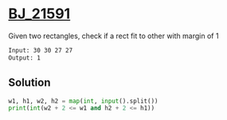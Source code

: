 # [BJ_21591](https://acmicpc.net/problem/21591)

Given two rectangles, check if a rect fit to other with margin of 1

```txt
Input: 30 30 27 27
Output: 1
```

## Solution

```py
w1, h1, w2, h2 = map(int, input().split())
print(int(w2 + 2 <= w1 and h2 + 2 <= h1))
```
